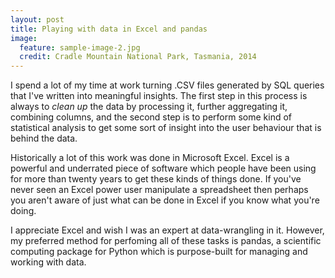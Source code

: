```yaml
---
layout: post
title: Playing with data in Excel and pandas
image:
  feature: sample-image-2.jpg
  credit: Cradle Mountain National Park, Tasmania, 2014
---
```


I spend a lot of my time at work turning .CSV files generated by SQL queries that I've written into meaningful insights. The first step in this process is always to *clean up* the data by processing it, further aggregating it, combining columns, and the second step is to perform some kind of statistical analysis to get some sort of insight into the user behaviour that is behind the data.

Historically a lot of this work was done in Microsoft Excel. Excel is a powerful and underrated piece of software which people have been using for more than twenty years to get these kinds of things done. If you've never seen an Excel power user manipulate a spreadsheet then perhaps you aren't aware of just what can be done in Excel if you know what you're doing.

I appreciate Excel and wish I was an expert at data-wrangling in it. However, my preferred method for perfoming all of these tasks is pandas, a scientific computing package for Python which is purpose-built for managing and working with data. 